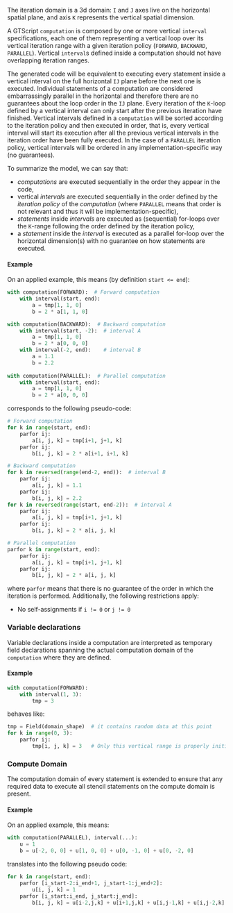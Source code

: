 The iteration domain is a 3d domain: `I` and `J` axes live on the horizontal spatial plane, and axis `K` represents the vertical spatial dimension.

A GTScript `computation` is composed by one or more vertical `interval` specifications, each one of them representing a vertical loop over its vertical iteration range with a given iteration policy (`FORWARD`, `BACKWARD`, `PARALLEL`). Vertical `interval`s defined inside a computation should not have overlapping iteration ranges.

The generated code will be equivalent to executing every statement inside a vertical interval on the full horizontal `IJ` plane before the next one is executed. Individual statements of a computation are considered embarrassingly parallel in the horizontal and therefore there are no guarantees about the loop order in the `IJ` plane. Every iteration of the `K`-loop defined by a vertical interval can only start after the previous iteration have finished. Vertical intervals defined in a `computation` will be sorted according to the iteration policy and then executed in order, that is, every vertical interval will start its execution after all the previous vertical intervals in the iteration order have been fully executed. In the case of a `PARALLEL` iteration policy, vertical intervals will be ordered in any implementation-specific way (no guarantees).

To summarize the model, we can say that:

- *computations* are executed sequentially in the order they appear in the code,
- vertical *intervals* are executed sequentially in the order defined by the *iteration policy* of the  *computation* (where `PARALLEL` means that order is not relevant and thus it will be implementation-specific),
- *statements* inside *intervals* are executed as (sequential) for-loops 
  over the `K`-range following the order defined by the iteration policy,
- a *statement* inside the *interval* is executed as a parallel for-loop over the horizontal dimension(s) with no guarantee on how statements are executed.

#### Example
On an applied example, this means (by definition `start <= end`):

```python
with computation(FORWARD):  # Forward computation
    with interval(start, end):
        a = tmp[1, 1, 0]
        b = 2 * a[1, 1, 0]

with computation(BACKWARD):  # Backward computation
    with interval(start, -2):  # interval A
        a = tmp[1, 1, 0]
        b = 2 * a[0, 0, 0]     
    with interval(-2, end):    # interval B
        a = 1.1
        b = 2.2
        
with computation(PARALLEL):  # Parallel computation
    with interval(start, end):
        a = tmp[1, 1, 0]
        b = 2 * a[0, 0, 0]
```

corresponds to the following pseudo-code:

```python
# Forward computation
for k in range(start, end):
    parfor ij:
        a[i, j, k] = tmp[i+1, j+1, k]
    parfor ij:
        b[i, j, k] = 2 * a[i+1, i+1, k]

# Backward computation
for k in reversed(range(end-2, end)):  # interval B
    parfor ij:
        a[i, j, k] = 1.1
    parfor ij:
        b[i, j, k] = 2.2
for k in reversed(range(start, end-2)):  # interval A
    parfor ij:
        a[i, j, k] = tmp[i+1, j+1, k]
    parfor ij:
        b[i, j, k] = 2 * a[i, j, k]

# Parallel computation
parfor k in range(start, end):
    parfor ij:
        a[i, j, k] = tmp[i+1, j+1, k]
    parfor ij:
        b[i, j, k] = 2 * a[i, j, k]
```

where `parfor` means that there is no guarantee of the order in which the iteration is performed. Additionally, the following restrictions apply:

- No self-assignments if `i != 0` or `j != 0`


### Variable declarations

Variable declarations inside a computation are interpreted as temporary field declarations spanning the actual computation domain of the `computation` where they are defined.

#### Example
```python
with computation(FORWARD):
    with interval(1, 3):
        tmp = 3
```
behaves like:
```python
tmp = Field(domain_shape)  # it contains random data at this point
for k in range(0, 3):
    parfor ij:
        tmp[i, j, k] = 3   # Only this vertical range is properly initialized
```

### Compute Domain

The computation domain of every statement is extended to ensure that any required data to execute all stencil statements on the compute domain is present.

#### Example
On an applied example, this means:

```python
with computation(PARALLEL), interval(...):
    u = 1
    b = u[-2, 0, 0] + u[1, 0, 0] + u[0, -1, 0] + u[0, -2, 0]
```
translates into the following pseudo code:

```python
for k in range(start, end):
    parfor [i_start-2:i_end+1, j_start-1:j_end+2]:
        u[i, j, k] = 1
    parfor [i_start:i_end, j_start:j_end]:
        b[i, j, k] = u[i-2,j,k] + u[i+1,j,k] + u[i,j-1,k] + u[i,j-2,k]
